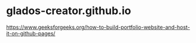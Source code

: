 # glados-creator.github.io

https://www.geeksforgeeks.org/how-to-build-portfolio-website-and-host-it-on-github-pages/
